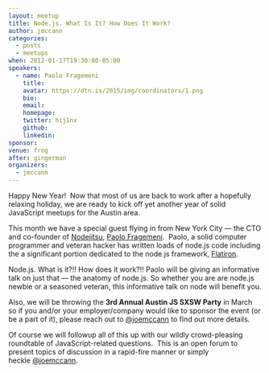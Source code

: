 ```yaml
---
layout: meetup
title: Node.js. What Is It? How Does It Work?
author: jmccann
categories:
  - posts
  - meetups
when: 2012-01-17T19:30:00-05:00
speakers:
  - name: Paolo Fragemeni
    title:
    avatar: https://dtn.is/2015/img/coordinators/1.png
    bio:
    email:
    homepage:
    twitter: hij1nx
    github:
    linkedin:
sponsor:
venue: frog
after: gingerman
organizers:
  - jmccann
---
```

Happy New Year!  Now that most of us are back to work after a hopefully relaxing holiday, we are ready to kick off yet another year of solid JavaScript meetups for the Austin area.

This month we have a special guest flying in from New York City — the CTO and co-founder of [Nodejitsu][1], [Paolo Fragemeni][2].  Paolo, a solid computer programmer and veteran hacker has written loads of node.js code including the a significant portion dedicated to the node.js framework, [Flatiron][3].

Node.js. What is it?!! How does it work?!! Paolo will be giving an informative talk on just that — the anatomy of node.js. So whether you are are node.js newbie or a seasoned veteran, this informative talk on node will benefit you.

Also, we will be throwing the **3rd Annual Austin JS SXSW Party** in March so if you and/or your employer/company would like to sponsor the event (or be a part of it), please reach out to [@joemccann][4] to find out more details.

Of course we will followup all of this up with our wildly crowd-pleasing roundtable of JavaScript-related questions.  This is an open forum to present topics of discussion in a rapid-fire manner or simply heckle [@joemccann][4].

[1]: http://jit.su
[2]: http://twitter.com/hij1nx
[3]: http://flatironjs.com/
[4]: http://twitter.com/joemccann
